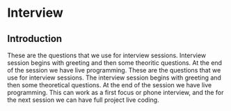 # Interview

## Introduction

These are the questions that we use for interview sessions.
Interview session begins with greeting and then some theoritic questions.
At the end of the session we have live programming.
These are the questions that we use for interview sessions. The interview session begins with greeting and then some theoretical questions. At the end of the session we have live programming.
This can work as a first focus or phone interview, and the for the next session we can have full project live coding.
